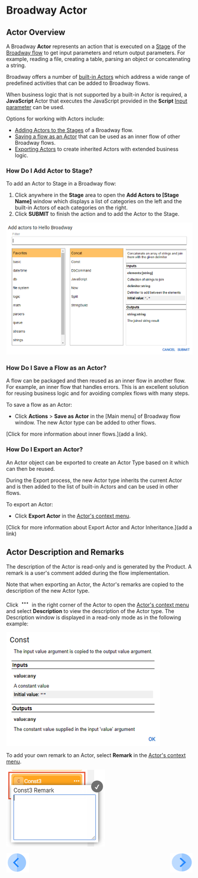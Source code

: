 # Broadway Actor

## Actor Overview

A Broadway  **Actor** represents an action that is executed on a [Stage](/articles/99_Broadway/19_broadway_flow_stages.md) of the [Broadway flow](/articles/99_Broadway/16_broadway_flow_overview.md) to get input parameters and return output parameters. For example, reading a file, creating a table, parsing an object or concatenating a string.

Broadway offers a number of [built-in Actors](/articles/99_Broadway/04_built_in_actor_types.md) which address a wide range of predefined activities that can be added to Broadway flows. 

When business logic that is not supported by a built-in Actor is required, a **JavaScript** Actor that executes the JavaScript provided in the **Script** [Input parameter](/articles/99_Broadway/03_broadway_actor_window.md#data-input-parameters) can be used. 

Options for working with Actors include:
- [Adding Actors to the Stages](/articles/99_Broadway/03_broadway_actor.md#how-do-i-add-actor-to-stage) of a Broadway flow.
- [Saving a flow as an Actor](/articles/99_Broadway/03_broadway_actor.md#how-do-i-save-flow-as-actor) that can be used as an inner flow of other Broadway flows.
- [Exporting Actors](/articles/99_Broadway/03_broadway_actor.md#how-do-i-export-an-actor) to create inherited Actors with extended business logic.  

### How Do I Add Actor to Stage?

To add an Actor to Stage in a Broadway flow:
1.  Click anywhere in the **Stage** area to open the **Add Actors to [Stage Name]** window which displays a list of categories on the left and the built-in Actors of each categories on the right. 
2.  Click **SUBMIT** to finish the action and to add the Actor to the Stage.


![image](/articles/99_Broadway/images/99_04_01_add_actor.PNG)

### How Do I Save a Flow as an Actor?
A flow can be packaged and then reused as an inner flow in another flow. For example, an inner flow that handles errors. This is an excellent solution for reusing business logic and for avoiding complex flows with many steps. 

To save a flow as an Actor:

- Click **Actions** > **Save as Actor** in the [Main menu] of Broadway flow window. The new Actor type can be added to other flows.

[Click for more information about inner flows.](add a link). 

### How Do I Export an Actor?

An Actor object can be exported to create an Actor Type based on it which can then be reused. 

During the Export process, the new Actor type inherits the current Actor and is then added to the list of built-in Actors and can be used in other flows.

To export an Actor:

- Click **Export Actor** in the [Actor's context menu](/articles/99_Broadway/18_broadway_flow_window.md#actors-context-menu).

[Click for more information about Export Actor and Actor Inheritance.](add a link) 

## Actor Description and Remarks

The description of the Actor is read-only and is generated by the Product. A remark is a user's comment added during the flow implementation.

Note that when exporting an Actor, the Actor's remarks are copied to the description of the new Actor type.

Click ![image](/articles/99_Broadway/images/99_19_dots.PNG) in the right corner of the Actor to open the [Actor's context menu](/articles/99_Broadway/18_broadway_flow_window.md#actors-context-menu) and select **Description** to view the description of the Actor type. The Description window is displayed in a read-only mode as in the following example:

![image](/articles/99_Broadway/images/99_03_actor_desc.PNG)

To add your own remark to an Actor, select **Remark** in the [Actor's context menu](/articles/99_Broadway/18_broadway_flow_window.md#actors-context-menu).

![image](/articles/99_Broadway/images/99_03_actor_remark.PNG)


[![Previous](/articles/images/Previous.png)](/articles/99_Broadway/02_broadway_high_level_components.md)[<img align="right" width="60" height="54" src="/articles/images/Next.png">](/articles/99_Broadway/03_broadway_actor_window.md)
